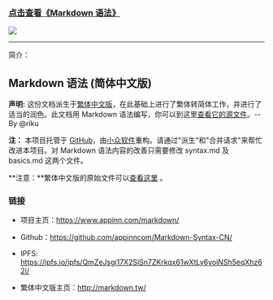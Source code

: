 ### [点击查看《Markdown 语法》](https://www.appinn.com/markdown/)

![](https://camo.githubusercontent.com/cea26671a29e4247ad29ddb8b7561fed17fe5a3b/68747470733a2f2f6d61726b646f776e2e74772f696d616765732f323038783132382e706e67)

---
简介：

## Markdown 语法 (简体中文版) 

**声明:** 这份文档派生于[繁体中文版](http://markdown.tw/)，在此基础上进行了繁体转简体工作，并进行了适当的润色。此文档用 Markdown 语法编写，你可以到这里[查看它的源文件][src]。--By @riku

**注：** 本项目托管于 [GitHub][]，由[小众软件](https://www.appinn.com/)重构。请通过"派生"和"合并请求"来帮忙改进本项目。对 Markdown 语法内容的改善只需要修改 syntax.md 及 basics.md 这两个文件。




**注意：**繁体中文版的原始文件可以[查看这里][src] 。

  [src1]: https://github.com/appinncom/Markdown-Syntax-CN/blob/master/syntax.md
  [src]: https://github.com/othree/markdown-syntax-zhtw/blob/master/syntax.md
  [GitHub]: https://github.com/appinncom/Markdown-Syntax-CN/

### 链接

* 项目主页：<https://www.appinn.com/markdown/>

* Github：<https://github.com/appinncom/Markdown-Syntax-CN/>

* IPFS: <https://ipfs.io/ipfs/QmZeJsgi17X2SiSn7ZKrkqx61wXtLy6yoiNSh5eqXhz62i/>

* 繁体中文版主页：<http://markdown.tw/>
